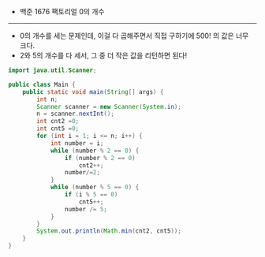 - 백준 1676 팩토리얼 0의 개수

---
 
- 0의 개수를 세는 문제인데, 이걸 다 곱해주면서 직접 구하기에 500! 의 값은 너무 크다.
- 2와 5의 개수를 다 세서, 그 중 더 작은 값을 리턴하면 된다!

```JAVA
import java.util.Scanner;

public class Main {
    public static void main(String[] args) {
        int n;
        Scanner scanner = new Scanner(System.in);
        n = scanner.nextInt();
        int cnt2 =0;
        int cnt5 =0;
        for (int i = 1; i <= n; i++) {
            int number = i;
            while (number % 2 == 0) {
                if (number % 2 == 0)
                    cnt2++;
                number/=2;
            }
            while (number % 5 == 0) {
                if (i % 5 == 0)
                    cnt5++;
                number /= 5;
            }
        }
        System.out.println(Math.min(cnt2, cnt5));
    }
}

```